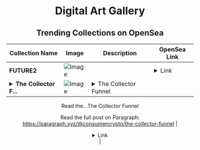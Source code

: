 <div align="center">

# Digital Art Gallery

## Trending Collections on OpenSea

| Collection Name                       | Image                                                                                     | Description                       | OpenSea Link                                                                                          |
|---------------------------------------|-------------------------------------------------------------------------------------------|-----------------------------------|--------------------------------------------------------------------------------------------------------|
| **FUTURE2** | ![Image](https://i.seadn.io/s/raw/files/d1bb3dafd774326695a97c03ce9e976f.png?w=500&auto=format?w=200&auto=format) |  | <details><summary>Link</summary>[FUTURE2](https://opensea.io/collection/future2-4)</details> |
| **<details><summary>The Collector F...</summary>The Collector Funnel</details>** | ![Image](https://i.seadn.io/s/raw/files/ce1235a8960dc696e0baf847177319b3.webp?w=500&auto=format?w=200&auto=format) | <details><summary>The Collector Funnel

Read the...</summary>The Collector Funnel

Read the full post on Paragraph: https://paragraph.xyz/@consumercrypto/the-collector-funnel</details> | <details><summary>Link</summary>[The Collector Funnel](https://opensea.io/collection/the-collector-funnel)</details> |

</div>
